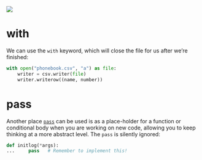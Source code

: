 ![](https://s2.loli.net/2022/03/21/Lc4jV5OZUEBYaIk.png)
# with
We can use the `with` keyword, which will close the file for us after we’re finished:
```python
with open("phonebook.csv", "a") as file:
    writer = csv.writer(file)
    writer.writerow((name, number))
```
# pass
Another place [`pass`](https://docs.python.org/3/reference/simple_stmts.html#pass) can be used is as a place-holder for a function or conditional body when you are working on new code, allowing you to keep thinking at a more abstract level. The `pass` is silently ignored:
```python
def initlog(*args):
...     pass   # Remember to implement this!
```